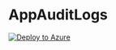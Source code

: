 # AppAuditLogs
[![Deploy to Azure](https://aka.ms/deploytoazurebutton)](https://portal.azure.com/#create/Microsoft.Template/uri/https%3A%2F%2Fgithub.com%2Fphnguy%2FAppAuditLogs%2Fblob%2Fmain%2FAzAutomation%2Fazuredeploy.json)